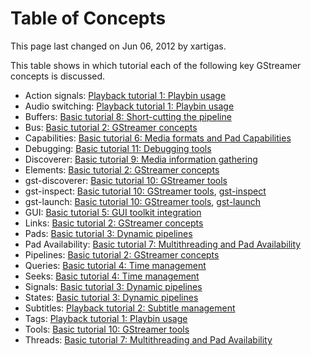 # Table of Concepts
This page last changed on Jun 06, 2012 by xartigas.

This table shows in which tutorial each of the following key GStreamer
concepts is discussed.

-   Action signals: [Playback tutorial 1: Playbin usage]
-   Audio switching: [Playback tutorial 1: Playbin usage]
-   Buffers: [Basic tutorial 8: Short-cutting the pipeline]
-   Bus: [Basic tutorial 2: GStreamer concepts]
-   Capabilities: [Basic tutorial 6: Media formats and Pad Capabilities]
-   Debugging: [Basic tutorial 11: Debugging tools]
-   Discoverer: [Basic tutorial 9: Media information gathering]
-   Elements: [Basic tutorial 2: GStreamer concepts]
-   gst-discoverer: [Basic tutorial 10: GStreamer tools]
-   gst-inspect: [Basic tutorial 10: GStreamer tools], [gst-inspect]
-   gst-launch: [Basic tutorial 10: GStreamer tools], [gst-launch]
-   GUI: [Basic tutorial 5: GUI toolkit integration]
-   Links: [Basic tutorial 2: GStreamer concepts]
-   Pads: [Basic tutorial 3: Dynamic pipelines]
-   Pad Availability: [Basic tutorial 7: Multithreading and Pad
    Availability]
-   Pipelines: [Basic tutorial 2: GStreamer concepts]
-   Queries: [Basic tutorial 4: Time management]
-   Seeks: [Basic tutorial 4: Time management]
-   Signals: [Basic tutorial 3: Dynamic pipelines]
-   States: [Basic tutorial 3: Dynamic pipelines]
-   Subtitles: [Playback tutorial 2: Subtitle management]
-   Tags: [Playback tutorial 1: Playbin usage]
-   Tools: [Basic tutorial 10: GStreamer tools]
-   Threads: [Basic tutorial 7: Multithreading and Pad Availability]

  [Playback tutorial 1: Playbin usage]: Playback+tutorial+1+Playbin2+usage.markdown
  [Basic tutorial 8: Short-cutting the pipeline]: Basic+tutorial+8+Short-cutting+the+pipeline.markdown
  [Basic tutorial 2: GStreamer concepts]: Basic+tutorial+2+GStreamer+concepts.markdown
  [Basic tutorial 6: Media formats and Pad Capabilities]: Basic+tutorial+6+Media+formats+and+Pad+Capabilities.markdown
  [Basic tutorial 11: Debugging tools]: Basic+tutorial+11+Debugging+tools.markdown
  [Basic tutorial 9: Media information gathering]: Basic+tutorial+9+Media+information+gathering.markdown
  [Basic tutorial 10: GStreamer tools]: Basic+tutorial+10+GStreamer+tools.markdown
  [gst-inspect]: gst-inspect.markdown
  [gst-launch]: gst-launch.markdown
  [Basic tutorial 5: GUI toolkit integration]: Basic+tutorial+5+GUI+toolkit+integration.markdown
  [Basic tutorial 3: Dynamic pipelines]: Basic+tutorial+3+Dynamic+pipelines.markdown
  [Basic tutorial 7: Multithreading and Pad Availability]: Basic+tutorial+7+Multithreading+and+Pad+Availability.markdown
  [Basic tutorial 4: Time management]: Basic+tutorial+4+Time+management.markdown
  [Playback tutorial 2: Subtitle management]: Playback+tutorial+2+Subtitle+management.markdown
